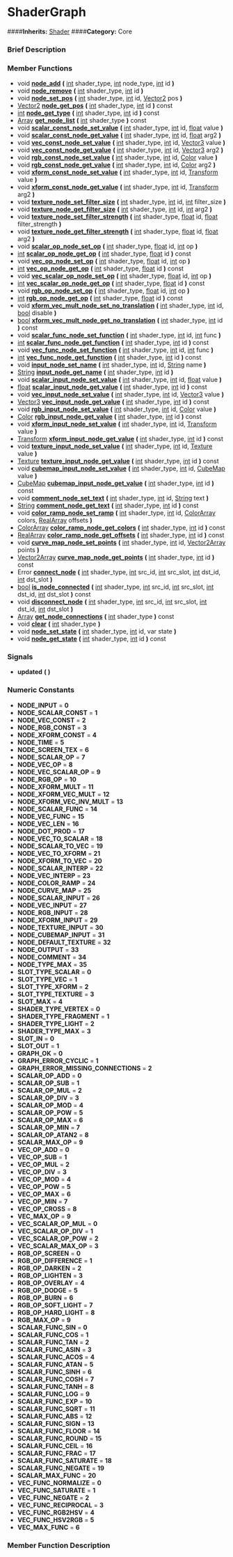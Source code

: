 #  ShaderGraph  
####**Inherits:** [Shader](class_shader)
####**Category:** Core

###  Brief Description  


###  Member Functions 
  * void  **[node&#95;add](#node_add)**  **(** [int](class_int) shader_type, [int](class_int) node_type, [int](class_int) id  **)**
  * void  **[node&#95;remove](#node_remove)**  **(** [int](class_int) shader_type, [int](class_int) id  **)**
  * void  **[node&#95;set&#95;pos](#node_set_pos)**  **(** [int](class_int) shader_type, [int](class_int) id, [Vector2](class_vector2) pos  **)**
  * [Vector2](class_vector2)  **[node&#95;get&#95;pos](#node_get_pos)**  **(** [int](class_int) shader_type, [int](class_int) id  **)** const
  * [int](class_int)  **[node&#95;get&#95;type](#node_get_type)**  **(** [int](class_int) shader_type, [int](class_int) id  **)** const
  * [Array](class_array)  **[get&#95;node&#95;list](#get_node_list)**  **(** [int](class_int) shader_type  **)** const
  * void  **[scalar&#95;const&#95;node&#95;set&#95;value](#scalar_const_node_set_value)**  **(** [int](class_int) shader_type, [int](class_int) id, [float](class_float) value  **)**
  * void  **[scalar&#95;const&#95;node&#95;get&#95;value](#scalar_const_node_get_value)**  **(** [int](class_int) shader_type, [int](class_int) id, [float](class_float) arg2  **)**
  * void  **[vec&#95;const&#95;node&#95;set&#95;value](#vec_const_node_set_value)**  **(** [int](class_int) shader_type, [int](class_int) id, [Vector3](class_vector3) value  **)**
  * void  **[vec&#95;const&#95;node&#95;get&#95;value](#vec_const_node_get_value)**  **(** [int](class_int) shader_type, [int](class_int) id, [Vector3](class_vector3) arg2  **)**
  * void  **[rgb&#95;const&#95;node&#95;set&#95;value](#rgb_const_node_set_value)**  **(** [int](class_int) shader_type, [int](class_int) id, [Color](class_color) value  **)**
  * void  **[rgb&#95;const&#95;node&#95;get&#95;value](#rgb_const_node_get_value)**  **(** [int](class_int) shader_type, [int](class_int) id, [Color](class_color) arg2  **)**
  * void  **[xform&#95;const&#95;node&#95;set&#95;value](#xform_const_node_set_value)**  **(** [int](class_int) shader_type, [int](class_int) id, [Transform](class_transform) value  **)**
  * void  **[xform&#95;const&#95;node&#95;get&#95;value](#xform_const_node_get_value)**  **(** [int](class_int) shader_type, [int](class_int) id, [Transform](class_transform) arg2  **)**
  * void  **[texture&#95;node&#95;set&#95;filter&#95;size](#texture_node_set_filter_size)**  **(** [int](class_int) shader_type, [int](class_int) id, [int](class_int) filter_size  **)**
  * void  **[texture&#95;node&#95;get&#95;filter&#95;size](#texture_node_get_filter_size)**  **(** [int](class_int) shader_type, [int](class_int) id, [int](class_int) arg2  **)**
  * void  **[texture&#95;node&#95;set&#95;filter&#95;strength](#texture_node_set_filter_strength)**  **(** [int](class_int) shader_type, [float](class_float) id, [float](class_float) filter_strength  **)**
  * void  **[texture&#95;node&#95;get&#95;filter&#95;strength](#texture_node_get_filter_strength)**  **(** [int](class_int) shader_type, [float](class_float) id, [float](class_float) arg2  **)**
  * void  **[scalar&#95;op&#95;node&#95;set&#95;op](#scalar_op_node_set_op)**  **(** [int](class_int) shader_type, [float](class_float) id, [int](class_int) op  **)**
  * [int](class_int)  **[scalar&#95;op&#95;node&#95;get&#95;op](#scalar_op_node_get_op)**  **(** [int](class_int) shader_type, [float](class_float) id  **)** const
  * void  **[vec&#95;op&#95;node&#95;set&#95;op](#vec_op_node_set_op)**  **(** [int](class_int) shader_type, [float](class_float) id, [int](class_int) op  **)**
  * [int](class_int)  **[vec&#95;op&#95;node&#95;get&#95;op](#vec_op_node_get_op)**  **(** [int](class_int) shader_type, [float](class_float) id  **)** const
  * void  **[vec&#95;scalar&#95;op&#95;node&#95;set&#95;op](#vec_scalar_op_node_set_op)**  **(** [int](class_int) shader_type, [float](class_float) id, [int](class_int) op  **)**
  * [int](class_int)  **[vec&#95;scalar&#95;op&#95;node&#95;get&#95;op](#vec_scalar_op_node_get_op)**  **(** [int](class_int) shader_type, [float](class_float) id  **)** const
  * void  **[rgb&#95;op&#95;node&#95;set&#95;op](#rgb_op_node_set_op)**  **(** [int](class_int) shader_type, [float](class_float) id, [int](class_int) op  **)**
  * [int](class_int)  **[rgb&#95;op&#95;node&#95;get&#95;op](#rgb_op_node_get_op)**  **(** [int](class_int) shader_type, [float](class_float) id  **)** const
  * void  **[xform&#95;vec&#95;mult&#95;node&#95;set&#95;no&#95;translation](#xform_vec_mult_node_set_no_translation)**  **(** [int](class_int) shader_type, [int](class_int) id, [bool](class_bool) disable  **)**
  * [bool](class_bool)  **[xform&#95;vec&#95;mult&#95;node&#95;get&#95;no&#95;translation](#xform_vec_mult_node_get_no_translation)**  **(** [int](class_int) shader_type, [int](class_int) id  **)** const
  * void  **[scalar&#95;func&#95;node&#95;set&#95;function](#scalar_func_node_set_function)**  **(** [int](class_int) shader_type, [int](class_int) id, [int](class_int) func  **)**
  * [int](class_int)  **[scalar&#95;func&#95;node&#95;get&#95;function](#scalar_func_node_get_function)**  **(** [int](class_int) shader_type, [int](class_int) id  **)** const
  * void  **[vec&#95;func&#95;node&#95;set&#95;function](#vec_func_node_set_function)**  **(** [int](class_int) shader_type, [int](class_int) id, [int](class_int) func  **)**
  * [int](class_int)  **[vec&#95;func&#95;node&#95;get&#95;function](#vec_func_node_get_function)**  **(** [int](class_int) shader_type, [int](class_int) id  **)** const
  * void  **[input&#95;node&#95;set&#95;name](#input_node_set_name)**  **(** [int](class_int) shader_type, [int](class_int) id, [String](class_string) name  **)**
  * [String](class_string)  **[input&#95;node&#95;get&#95;name](#input_node_get_name)**  **(** [int](class_int) shader_type, [int](class_int) id  **)**
  * void  **[scalar&#95;input&#95;node&#95;set&#95;value](#scalar_input_node_set_value)**  **(** [int](class_int) shader_type, [int](class_int) id, [float](class_float) value  **)**
  * [float](class_float)  **[scalar&#95;input&#95;node&#95;get&#95;value](#scalar_input_node_get_value)**  **(** [int](class_int) shader_type, [int](class_int) id  **)** const
  * void  **[vec&#95;input&#95;node&#95;set&#95;value](#vec_input_node_set_value)**  **(** [int](class_int) shader_type, [int](class_int) id, [Vector3](class_vector3) value  **)**
  * [Vector3](class_vector3)  **[vec&#95;input&#95;node&#95;get&#95;value](#vec_input_node_get_value)**  **(** [int](class_int) shader_type, [int](class_int) id  **)** const
  * void  **[rgb&#95;input&#95;node&#95;set&#95;value](#rgb_input_node_set_value)**  **(** [int](class_int) shader_type, [int](class_int) id, [Color](class_color) value  **)**
  * [Color](class_color)  **[rgb&#95;input&#95;node&#95;get&#95;value](#rgb_input_node_get_value)**  **(** [int](class_int) shader_type, [int](class_int) id  **)** const
  * void  **[xform&#95;input&#95;node&#95;set&#95;value](#xform_input_node_set_value)**  **(** [int](class_int) shader_type, [int](class_int) id, [Transform](class_transform) value  **)**
  * [Transform](class_transform)  **[xform&#95;input&#95;node&#95;get&#95;value](#xform_input_node_get_value)**  **(** [int](class_int) shader_type, [int](class_int) id  **)** const
  * void  **[texture&#95;input&#95;node&#95;set&#95;value](#texture_input_node_set_value)**  **(** [int](class_int) shader_type, [int](class_int) id, [Texture](class_texture) value  **)**
  * [Texture](class_texture)  **[texture&#95;input&#95;node&#95;get&#95;value](#texture_input_node_get_value)**  **(** [int](class_int) shader_type, [int](class_int) id  **)** const
  * void  **[cubemap&#95;input&#95;node&#95;set&#95;value](#cubemap_input_node_set_value)**  **(** [int](class_int) shader_type, [int](class_int) id, [CubeMap](class_cubemap) value  **)**
  * [CubeMap](class_cubemap)  **[cubemap&#95;input&#95;node&#95;get&#95;value](#cubemap_input_node_get_value)**  **(** [int](class_int) shader_type, [int](class_int) id  **)** const
  * void  **[comment&#95;node&#95;set&#95;text](#comment_node_set_text)**  **(** [int](class_int) shader_type, [int](class_int) id, [String](class_string) text  **)**
  * [String](class_string)  **[comment&#95;node&#95;get&#95;text](#comment_node_get_text)**  **(** [int](class_int) shader_type, [int](class_int) id  **)** const
  * void  **[color&#95;ramp&#95;node&#95;set&#95;ramp](#color_ramp_node_set_ramp)**  **(** [int](class_int) shader_type, [int](class_int) id, [ColorArray](class_colorarray) colors, [RealArray](class_realarray) offsets  **)**
  * [ColorArray](class_colorarray)  **[color&#95;ramp&#95;node&#95;get&#95;colors](#color_ramp_node_get_colors)**  **(** [int](class_int) shader_type, [int](class_int) id  **)** const
  * [RealArray](class_realarray)  **[color&#95;ramp&#95;node&#95;get&#95;offsets](#color_ramp_node_get_offsets)**  **(** [int](class_int) shader_type, [int](class_int) id  **)** const
  * void  **[curve&#95;map&#95;node&#95;set&#95;points](#curve_map_node_set_points)**  **(** [int](class_int) shader_type, [int](class_int) id, [Vector2Array](class_vector2array) points  **)**
  * [Vector2Array](class_vector2array)  **[curve&#95;map&#95;node&#95;get&#95;points](#curve_map_node_get_points)**  **(** [int](class_int) shader_type, [int](class_int) id  **)** const
  * Error  **[connect&#95;node](#connect_node)**  **(** [int](class_int) shader_type, [int](class_int) src_id, [int](class_int) src_slot, [int](class_int) dst_id, [int](class_int) dst_slot  **)**
  * [bool](class_bool)  **[is&#95;node&#95;connected](#is_node_connected)**  **(** [int](class_int) shader_type, [int](class_int) src_id, [int](class_int) src_slot, [int](class_int) dst_id, [int](class_int) dst_slot  **)** const
  * void  **[disconnect&#95;node](#disconnect_node)**  **(** [int](class_int) shader_type, [int](class_int) src_id, [int](class_int) src_slot, [int](class_int) dst_id, [int](class_int) dst_slot  **)**
  * [Array](class_array)  **[get&#95;node&#95;connections](#get_node_connections)**  **(** [int](class_int) shader_type  **)** const
  * void  **[clear](#clear)**  **(** [int](class_int) shader_type  **)**
  * void  **[node&#95;set&#95;state](#node_set_state)**  **(** [int](class_int) shader_type, [int](class_int) id, var state  **)**
  * void  **[node&#95;get&#95;state](#node_get_state)**  **(** [int](class_int) shader_type, [int](class_int) id  **)** const

###  Signals  
  *  **updated**  **(** **)**

###  Numeric Constants  
  * **NODE_INPUT** = **0**
  * **NODE_SCALAR_CONST** = **1**
  * **NODE_VEC_CONST** = **2**
  * **NODE_RGB_CONST** = **3**
  * **NODE_XFORM_CONST** = **4**
  * **NODE_TIME** = **5**
  * **NODE_SCREEN_TEX** = **6**
  * **NODE_SCALAR_OP** = **7**
  * **NODE_VEC_OP** = **8**
  * **NODE_VEC_SCALAR_OP** = **9**
  * **NODE_RGB_OP** = **10**
  * **NODE_XFORM_MULT** = **11**
  * **NODE_XFORM_VEC_MULT** = **12**
  * **NODE_XFORM_VEC_INV_MULT** = **13**
  * **NODE_SCALAR_FUNC** = **14**
  * **NODE_VEC_FUNC** = **15**
  * **NODE_VEC_LEN** = **16**
  * **NODE_DOT_PROD** = **17**
  * **NODE_VEC_TO_SCALAR** = **18**
  * **NODE_SCALAR_TO_VEC** = **19**
  * **NODE_VEC_TO_XFORM** = **21**
  * **NODE_XFORM_TO_VEC** = **20**
  * **NODE_SCALAR_INTERP** = **22**
  * **NODE_VEC_INTERP** = **23**
  * **NODE_COLOR_RAMP** = **24**
  * **NODE_CURVE_MAP** = **25**
  * **NODE_SCALAR_INPUT** = **26**
  * **NODE_VEC_INPUT** = **27**
  * **NODE_RGB_INPUT** = **28**
  * **NODE_XFORM_INPUT** = **29**
  * **NODE_TEXTURE_INPUT** = **30**
  * **NODE_CUBEMAP_INPUT** = **31**
  * **NODE_DEFAULT_TEXTURE** = **32**
  * **NODE_OUTPUT** = **33**
  * **NODE_COMMENT** = **34**
  * **NODE_TYPE_MAX** = **35**
  * **SLOT_TYPE_SCALAR** = **0**
  * **SLOT_TYPE_VEC** = **1**
  * **SLOT_TYPE_XFORM** = **2**
  * **SLOT_TYPE_TEXTURE** = **3**
  * **SLOT_MAX** = **4**
  * **SHADER_TYPE_VERTEX** = **0**
  * **SHADER_TYPE_FRAGMENT** = **1**
  * **SHADER_TYPE_LIGHT** = **2**
  * **SHADER_TYPE_MAX** = **3**
  * **SLOT_IN** = **0**
  * **SLOT_OUT** = **1**
  * **GRAPH_OK** = **0**
  * **GRAPH_ERROR_CYCLIC** = **1**
  * **GRAPH_ERROR_MISSING_CONNECTIONS** = **2**
  * **SCALAR_OP_ADD** = **0**
  * **SCALAR_OP_SUB** = **1**
  * **SCALAR_OP_MUL** = **2**
  * **SCALAR_OP_DIV** = **3**
  * **SCALAR_OP_MOD** = **4**
  * **SCALAR_OP_POW** = **5**
  * **SCALAR_OP_MAX** = **6**
  * **SCALAR_OP_MIN** = **7**
  * **SCALAR_OP_ATAN2** = **8**
  * **SCALAR_MAX_OP** = **9**
  * **VEC_OP_ADD** = **0**
  * **VEC_OP_SUB** = **1**
  * **VEC_OP_MUL** = **2**
  * **VEC_OP_DIV** = **3**
  * **VEC_OP_MOD** = **4**
  * **VEC_OP_POW** = **5**
  * **VEC_OP_MAX** = **6**
  * **VEC_OP_MIN** = **7**
  * **VEC_OP_CROSS** = **8**
  * **VEC_MAX_OP** = **9**
  * **VEC_SCALAR_OP_MUL** = **0**
  * **VEC_SCALAR_OP_DIV** = **1**
  * **VEC_SCALAR_OP_POW** = **2**
  * **VEC_SCALAR_MAX_OP** = **3**
  * **RGB_OP_SCREEN** = **0**
  * **RGB_OP_DIFFERENCE** = **1**
  * **RGB_OP_DARKEN** = **2**
  * **RGB_OP_LIGHTEN** = **3**
  * **RGB_OP_OVERLAY** = **4**
  * **RGB_OP_DODGE** = **5**
  * **RGB_OP_BURN** = **6**
  * **RGB_OP_SOFT_LIGHT** = **7**
  * **RGB_OP_HARD_LIGHT** = **8**
  * **RGB_MAX_OP** = **9**
  * **SCALAR_FUNC_SIN** = **0**
  * **SCALAR_FUNC_COS** = **1**
  * **SCALAR_FUNC_TAN** = **2**
  * **SCALAR_FUNC_ASIN** = **3**
  * **SCALAR_FUNC_ACOS** = **4**
  * **SCALAR_FUNC_ATAN** = **5**
  * **SCALAR_FUNC_SINH** = **6**
  * **SCALAR_FUNC_COSH** = **7**
  * **SCALAR_FUNC_TANH** = **8**
  * **SCALAR_FUNC_LOG** = **9**
  * **SCALAR_FUNC_EXP** = **10**
  * **SCALAR_FUNC_SQRT** = **11**
  * **SCALAR_FUNC_ABS** = **12**
  * **SCALAR_FUNC_SIGN** = **13**
  * **SCALAR_FUNC_FLOOR** = **14**
  * **SCALAR_FUNC_ROUND** = **15**
  * **SCALAR_FUNC_CEIL** = **16**
  * **SCALAR_FUNC_FRAC** = **17**
  * **SCALAR_FUNC_SATURATE** = **18**
  * **SCALAR_FUNC_NEGATE** = **19**
  * **SCALAR_MAX_FUNC** = **20**
  * **VEC_FUNC_NORMALIZE** = **0**
  * **VEC_FUNC_SATURATE** = **1**
  * **VEC_FUNC_NEGATE** = **2**
  * **VEC_FUNC_RECIPROCAL** = **3**
  * **VEC_FUNC_RGB2HSV** = **4**
  * **VEC_FUNC_HSV2RGB** = **5**
  * **VEC_MAX_FUNC** = **6**

###  Member Function Description  
